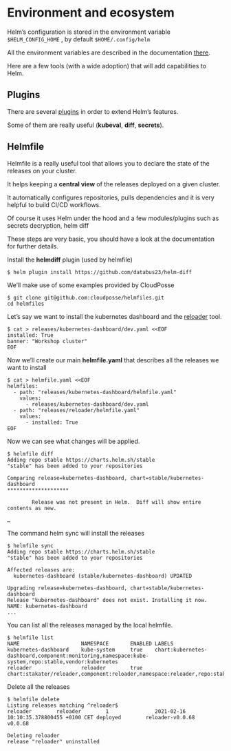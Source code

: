 # Environment and ecosystem

Helm’s configuration is stored in the environment variable `$HELM_CONFIG_HOME` , by default `$HOME/.config/helm`

All the environment variables are described in the documentation [there](https://helm.sh/docs/helm/helm/).

Here are a few tools (with a wide adoption) that will add capabilities to Helm.

## Plugins

There are several [plugins](https://helm.sh/docs/community/related/) in order to extend Helm’s features.

Some of them are really useful (**kubeval**, **diff**, **secrets**).

## Helmfile

Helmfile is a really useful tool that allows you to declare the state of the releases on your cluster.

It helps keeping a **central view** of the releases deployed on a given cluster.

It automatically configures repositories, pulls dependencies and it is very helpful to build CI/CD workflows.

Of course it uses Helm under the hood and a few modules/plugins such as secrets decryption, helm diff

These steps are very basic, you should have a look at the documentation for further details.

Install the **helmdiff** plugin (used by helmfile)

```console
$ helm plugin install https://github.com/databus23/helm-diff
```

We’ll make use of some examples provided by CloudPosse

```console
$ git clone git@github.com:cloudposse/helmfiles.git
cd helmfiles
```

Let’s say we want to install the kubernetes dashboard and the [reloader](https://github.com/stakater/Reloader) tool.

```console
$ cat > releases/kubernetes-dashboard/dev.yaml <<EOF
installed: True
banner: "Workshop cluster"
EOF
```

Now we’ll create our main **helmfile.yaml** that describes all the releases we want to install

```console
$ cat > helmfile.yaml <<EOF
helmfiles:
  - path: "releases/kubernetes-dashboard/helmfile.yaml"
    values:
      - releases/kubernetes-dashboard/dev.yaml
  - path: "releases/reloader/helmfile.yaml"
    values:
      - installed: True
EOF
```

Now we can see what changes will be applied.

```console
$ helmfile diff
Adding repo stable https://charts.helm.sh/stable
"stable" has been added to your repositories

Comparing release=kubernetes-dashboard, chart=stable/kubernetes-dashboard
********************

        Release was not present in Helm.  Diff will show entire contents as new.

…
```

The command helm sync will install the releases

```console
$ helmfile sync
Adding repo stable https://charts.helm.sh/stable
"stable" has been added to your repositories

Affected releases are:
  kubernetes-dashboard (stable/kubernetes-dashboard) UPDATED

Upgrading release=kubernetes-dashboard, chart=stable/kubernetes-dashboard
Release "kubernetes-dashboard" does not exist. Installing it now.
NAME: kubernetes-dashboard
...
```

You can list all the releases managed by the local helmfile.

```console
$ helmfile list
NAME                    NAMESPACE       ENABLED LABELS
kubernetes-dashboard    kube-system     true    chart:kubernetes-dashboard,component:monitoring,namespace:kube-system,repo:stable,vendor:kubernetes
reloader                reloader        true    chart:stakater/reloader,component:reloader,namespace:reloader,repo:stakater,vendor:stakater
```

Delete all the releases

```console
$ helmfile delete
Listing releases matching ^reloader$
reloader        reloader        1               2021-02-16 10:10:35.378800455 +0100 CET deployed        reloader-v0.0.68        v0.0.68

Deleting reloader
release "reloader" uninstalled
```
